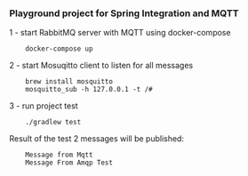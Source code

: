 ### Playground project for Spring Integration and MQTT



1 - start RabbitMQ server with MQTT using docker-compose

        docker-compose up

2 - start Mosuqitto client to listen for all messages

        brew install mosquitto
        mosquitto_sub -h 127.0.0.1 -t /#

3 - run project test

        ./gradlew test

Result of the test 2 messages will be published:

        Message from Mqtt
        Message From Amqp Test